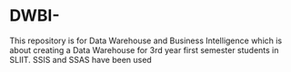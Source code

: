 # DWBI-
This repository is for Data Warehouse and Business Intelligence which is about creating a Data Warehouse for 3rd year first semester students in SLIIT. SSIS and SSAS have been used
